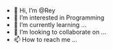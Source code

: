 - 👋 Hi, I’m @Rey
- 👀 I’m interested in Programming
- 🌱 I’m currently learning ...
- 💞️ I’m looking to collaborate on ...
- 📫 How to reach me ...

<!---
Santorey/Santorey is a ✨ special ✨ repository because its `README.md` (this file) appears on your GitHub profile.
You can click the Preview link to take a look at your changes.
--->
